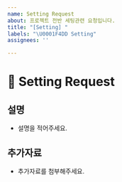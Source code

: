 ```yaml
---
name: Setting Request
about: 프로젝트 전반 세팅관련 요청입니다.
title: "[Setting] "
labels: "\U0001F4DD Setting"
assignees: ''

---
```


#  📝 Setting Request

## 설명

- 설명을 적어주세요.

## 추가자료

- 추가자료를 첨부해주세요.
